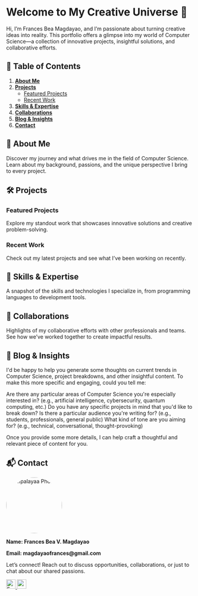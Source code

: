 # Welcome to My Creative Universe 🌟

Hi, I’m Frances Bea Magdayao, and I’m passionate about turning creative ideas into reality. This portfolio offers a glimpse into my world of Computer Science—a collection of innovative projects, insightful solutions, and collaborative efforts.

## 📂 Table of Contents

1. **[About Me](#about-me)**
2. **[Projects](#projects)**
   - [Featured Projects](#featured-projects)
   - [Recent Work](#recent-work)
3. **[Skills & Expertise](#skills--expertise)**
4. **[Collaborations](#collaborations)**
5. **[Blog & Insights](#blog--insights)**
6. **[Contact](#contact)**

## 🌟 About Me

Discover my journey and what drives me in the field of Computer Science. Learn about my background, passions, and the unique perspective I bring to every project.

## 🛠️ Projects

### Featured Projects
Explore my standout work that showcases innovative solutions and creative problem-solving.

### Recent Work
Check out my latest projects and see what I’ve been working on recently.

## 🧠 Skills & Expertise

A snapshot of the skills and technologies I specialize in, from programming languages to development tools.

## 🤝 Collaborations

Highlights of my collaborative efforts with other professionals and teams. See how we’ve worked together to create impactful results.

## 📝 Blog & Insights

I'd be happy to help you generate some thoughts on current trends in Computer Science, project breakdowns, and other insightful content. To make this more specific and engaging, could you tell me:

Are there any particular areas of Computer Science you're especially interested in? (e.g., artificial intelligence, cybersecurity, quantum computing, etc.)
Do you have any specific projects in mind that you'd like to break down?
Is there a particular audience you're writing for? (e.g., students, professionals, general public)
What kind of tone are you aiming for? (e.g., technical, conversational, thought-provoking)

Once you provide some more details, I can help craft a thoughtful and relevant piece of content for you.

## 📬 Contact
<img src="" 
     width="150" 
     style="border-radius: 50%;" 
     alt="ampalayaa Photo">

__Name: Frances Bea V. Magdayao__

__Email: magdayaofrances@gmail.com__


Let’s connect! Reach out to discuss opportunities, collaborations, or just to chat about our shared passions.

<a href="https://www.facebook.com/Isabelavua">
  <img src="https://github.com/gauravghongde/social-icons/blob/master/PNG/Color/Facebook.png" alt="Facebook" width="25" height="25"/>
</a>
<a href="https://github.com/ampalayaa">
  <img src="https://github.com/gauravghongde/social-icons/blob/master/PNG/Color/Github.png" width="25" height="25"/>
</a>

